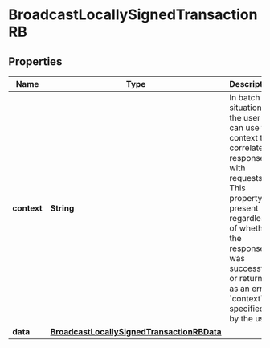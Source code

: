 

# BroadcastLocallySignedTransactionRB


## Properties

Name | Type | Description | Notes
------------ | ------------- | ------------- | -------------
**context** | **String** | In batch situations the user can use the context to correlate responses with requests. This property is present regardless of whether the response was successful or returned as an error. &#x60;context&#x60; is specified by the user. |  [optional]
**data** | [**BroadcastLocallySignedTransactionRBData**](BroadcastLocallySignedTransactionRBData.md) |  | 



